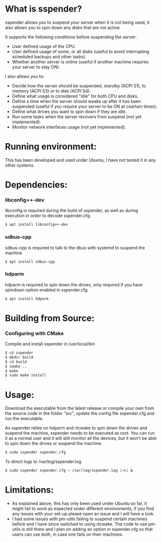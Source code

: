 # What is sspender?
sspender allows you to suspend your server when it is not being used, it also allows you to spin down any disks that are not active.

It supports the following conditions before suspending the server:
- User defined usage of the CPU.
- User defined usage of some, or all disks (useful to avoid interrupting scheduled backups and other tasks).
- Whether another server is online (useful if another machine requires your server to stay ON).

I also allows you to:
- Decide how the server should be suspended, standby (ACPI S1), to memory (ACPI S3) or to disk (ACPI S4).
- Define what usage is considered "idle" for both CPU and disks.
- Define a time when the server should weake up after it has been suspended (useful if you require your server to be ON at ceartain times).
- Define what drives you want to spin down if they are idle.
- Run some tasks when the server recovers from suspend (not yet implemented).
- Monitor network interfaces usage (not yet implemented).


# Running environment: 
This has been developed and used under Ubuntu, I have not tested it in any other systems.


# Dependencies:
### libconfig++-dev
libconfig is required during the build of sspender, as well as during execution in order to decode sspender.cfg.
``` bash
$ apt install libconfig++-dev
```

### sdbus-cpp
sdbus-cpp is required to talk to the dbus with systemd to suspend the machine
``` bash
$ apt install sdbus-cpp
```

### hdparm
hdparm is required to spin down the drives, only required if you have spindown option enabled in sspender.cfg.
``` bash
$ apt install hdparm
```

# Building from Source:
### Configuring with CMake
Compile and install sspender in /usr/local/bin
``` bash
$ cd sspender
$ mkdir build
$ cd build
$ cmake ..
$ make
$ sudo make install
```

# Usage:
Download the executable from the latest release or compile your own from the source code in the folder "src", update the config file sspender.cfg and run the executable.

As sspender relies on hdparm and rtcwake to spin down the drives and suspend the machine, sspender needs to be executed as root. You can run it as a normal user and it will still monitor all the devices, but it won't be able to spin down the drives or suspend the machine.

``` bash
$ sudo sspender sspender.cfg
```

To direct logs to /var/log/sspender.log
``` bash
$ sudo sspender sspender.cfg > /var/log/sspender.log 2>&1 &
```

# Limitations:
- As explained above, this has only been used under Ubuntu so far, it might fail to work as expected under different environments, if you find any issues with your set-up please open an issue and I will have a look. 
- I had some issues with pm-utils failing to suspend certain machines before and I have since switched to using rtcwake. The code to use pm-utils is still there and I plan on adding an option in sspender.cfg so that users can use both, in case one fails on their machines.
